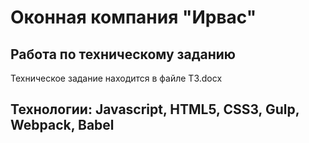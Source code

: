 # Оконная компания "Ирвас"

## Работа по техническому заданию

  Техническое задание находится в файле ТЗ.docx

## Технологии: Javascript, HTML5, CSS3, Gulp, Webpack, Babel